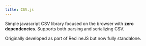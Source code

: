 ```yaml
---
title: CSV.js
---
```


Simple javascript CSV library focused on the browser with **zero
dependencies**. Supports both parsing and serializing CSV.

Originally developed as part of ReclineJS but now fully standalone.
